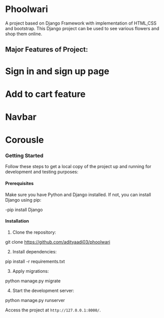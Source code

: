 # Phoolwari
A project based on Django Framework with implementation of HTML,CSS and bootstrap.
This Django project can be used to see various flowers and shop them online.
## Major Features of Project:
  # Sign in and sign up page
  # Add to cart feature
  # Navbar
  # Corousle
### Getting Started

Follow these steps to get a local copy of the project up and running for development and testing purposes:

#### Prerequisites

Make sure you have Python and Django installed. If not, you can install Django using pip:

  -pip install Django


#### Installation

1. Clone the repository:

  git clone https://github.com/adityaadi03/phoolwari


2. Install dependencies:

  pip install -r requirements.txt


3. Apply migrations:

  python manage.py migrate


4. Start the development server:

  python manage.py runserver

Access the project at `http://127.0.0.1:8000/`.





